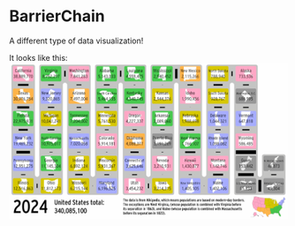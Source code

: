 # BarrierChain
A different type of data visualization!

It looks like this:
![A Barrier Chain graph](barrier_chain_graph.png)
